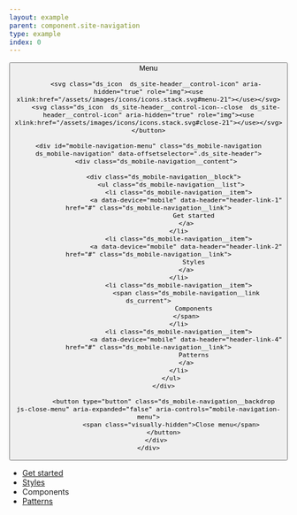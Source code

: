 ```yaml
---
layout: example
parent: component.site-navigation
type: example
index: 0
---
```


<nav data-module="ds-mobile-navigation-menu">
    <button class="js-toggle-menu  ds_mobile-navigation__button" aria-expanded="false" aria-controls="mobile-navigation-menu">
        <span class="ds_site-header__control-text">Menu</span>

        <svg class="ds_icon  ds_site-header__control-icon" aria-hidden="true" role="img"><use xlink:href="/assets/images/icons/icons.stack.svg#menu-21"></use></svg>
        <svg class="ds_icon  ds_site-header__control-icon--close  ds_site-header__control-icon" aria-hidden="true" role="img"><use xlink:href="/assets/images/icons/icons.stack.svg#close-21"></use></svg>
    </button>

    <div id="mobile-navigation-menu" class="ds_mobile-navigation  ds_mobile-navigation" data-offsetselector=".ds_site-header">
        <div class="ds_mobile-navigation__content">

            <div class="ds_mobile-navigation__block">
                <ul class="ds_mobile-navigation__list">
                    <li class="ds_mobile-navigation__item">
                        <a data-device="mobile" data-header="header-link-1" href="#" class="ds_mobile-navigation__link">
                            Get started
                        </a>
                    </li>
                    <li class="ds_mobile-navigation__item">
                        <a data-device="mobile" data-header="header-link-2" href="#" class="ds_mobile-navigation__link">
                            Styles
                        </a>
                    </li>
                    <li class="ds_mobile-navigation__item">
                        <span class="ds_mobile-navigation__link  ds_current">
                            Components
                        </span>
                    </li>
                    <li class="ds_mobile-navigation__item">
                        <a data-device="mobile" data-header="header-link-4" href="#" class="ds_mobile-navigation__link">
                            Patterns
                        </a>
                    </li>
                </ul>
            </div>

            <button type="button" class="ds_mobile-navigation__backdrop  js-close-menu" aria-expanded="false" aria-controls="mobile-navigation-menu">
                <span class="visually-hidden">Close menu</span>
            </button>
        </div>
    </div>
</nav>

<nav class="ds_site-navigation">
    <ul class="ds_site-navigation__list">
        <li class="ds_site-navigation__item">
            <a data-device="desktop" data-header="header-link-1" href="#" class="ds_site-navigation__link">
                Get started
            </a>
        </li>
        <li class="ds_site-navigation__item">
            <a data-device="desktop" data-header="header-link-2" href="#" class="ds_site-navigation__link">
                Styles
            </a>
        </li>
        <li class="ds_site-navigation__item">
            <span class="ds_site-navigation__link  ds_current">
                Components
            </span>
        </li>
        <li class="ds_site-navigation__item">
            <a data-device="desktop" data-header="header-link-4" href="#" class="ds_site-navigation__link">
                Patterns
            </a>
        </li>
    </ul>
</nav>
